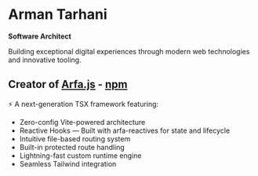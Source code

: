 
# Arman Tarhani

**Software Architect**

Building exceptional digital experiences through modern web technologies and innovative tooling.

## Creator of [Arfa.js](https://github.com/wixarm/arfa) - [npm](https://www.npmjs.com/package/create-arfa)
⚡ A next-generation TSX framework featuring:
- Zero-config Vite-powered architecture
- Reactive Hooks — Built with arfa-reactives for state and lifecycle
- Intuitive file-based routing system
- Built-in protected route handling
- Lightning-fast custom runtime engine
- Seamless Tailwind integration
